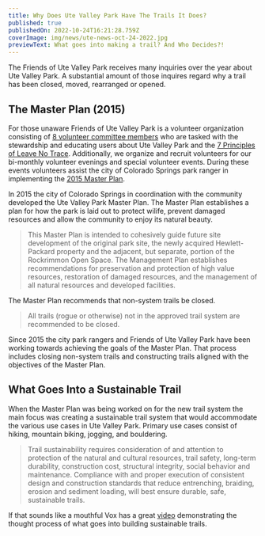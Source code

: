 ```yaml
---
title: Why Does Ute Valley Park Have The Trails It Does?
published: true
publishedOn: 2022-10-24T16:21:28.759Z
coverImage: img/news/ute-news-oct-24-2022.jpg
previewText: What goes into making a trail? And Who Decides?!
---
```


The Friends of Ute Valley Park receives many inquiries over the year about Ute Valley Park. A substantial amount of those inquires regard why a trail has been closed, moved, rearranged or opened.

## The Master Plan (2015)

For those unaware Friends of Ute Valley Park is a volunteer organization consisting of [8 volunteer committee members](https://www.friendsofutevalleypark.com/about/) who are tasked with the stewardship and educating users about Ute Valley Park and the [7 Principles of Leave No Trace](https://lnt.org/why/7-principles/). Additionally, we organize and recruit volunteers for our bi-monthly volunteer evenings and special volunteer events. During these events volunteers assist the city of Colorado Springs park ranger in implementing the [2015 Master Plan](https://coloradosprings.gov/sites/default/files/parks_recreation_and_cultural_services/parks/15.03.12_ute_mmp.pdf).

In 2015 the city of Colorado Springs in coordination with the community developed the Ute Valley Park Master Plan. The Master Plan establishes a plan for how the park is laid out to protect wilife, prevent damaged resources and allow the community to enjoy its natural beauty.

> This Master Plan is intended to cohesively guide future site development of the original park site, the newly acquired Hewlett-Packard property and the adjacent, but separate, portion of the Rockrimmon Open Space. The Management Plan establishes recommendations for preservation and protection of high value resources, restoration of damaged resources, and the management of all natural resources and developed facilities.

The Master Plan recommends that non-system trails be closed.

> All trails (rogue or otherwise) not in the approved trail system are recommended to be closed.

Since 2015 the city park rangers and Friends of Ute Valley Park have been working towards achieving the goals of the Master Plan. That process includes closing non-system trails and constructing trails aligned with the objectives of the Master Plan.

## What Goes Into a Sustainable Trail

When the Master Plan was being worked on for the new trail system the main focus was creating a sustainable trail system that would accommodate the various use cases in Ute Valley Park. Primary use cases consist of hiking, mountain biking, jogging, and bouldering.

> Trail sustainability requires consideration of and attention to protection of the natural and cultural resources, trail safety, long-term durability, construction cost, structural integrity, social behavior and maintenance. Compliance with and proper execution of consistent design and construction standards that reduce entrenching, braiding, erosion and sediment loading, will best ensure durable, safe, sustainable trails.

If that sounds like a mouthful Vox has a great [video](https://www.youtube.com/watch?v=oFIdIVngeYA) demonstrating the thought process of what goes into building sustainable trails.
